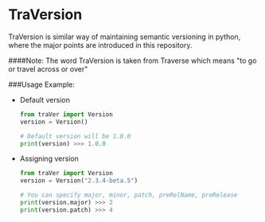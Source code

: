 # TraVersion
TraVersion is similar way of maintaining semantic versioning in python, where the major points are introduced in this repository.

####Note:
The word TraVersion is taken from Traverse which means  "to go or travel across or over"

###Usage Example:
* Default version
    ``` python
    from traVer import Version
    version = Version()
    
    # Default version will be 1.0.0
    print(version) >>> 1.0.0 
    ```
* Assigning version
    ``` python
  from traVer import Version
  version = Version("2.3.4-beta.5")
  
  # You can specify major, minor, patch, preRelName, preRelease
  print(version.major) >>> 2
  print(version.patch) >>> 4
  ```
